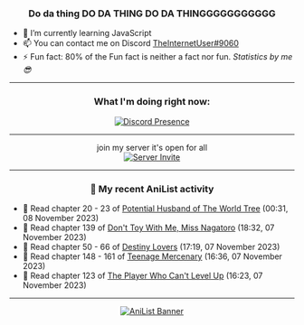 <div align="center">

### Do da thing DO DA THING DO DA THINGGGGGGGGGGG
</div>

- 🌱 I’m currently learning JavaScript
- 📫 You can contact me on Discord [TheInternetUser#9060](https://discord.com/users/534117072796385300)
- ⚡ Fun fact: 80% of the Fun fact is neither a fact nor fun. _Statistics by me 😎_
<hr>

<div align="center">

### What I'm doing right now:
[![Discord Presence](https://lanyard.cnrad.dev/api/534117072796385300)](https://discord.com/users/534117072796385300)
<hr>

join my server it's open for all <br>
[![Server Invite](https://invidget.switchblade.xyz/bfYgVHxrSs)](https://discord.gg/bfYgVHxrSs)

<hr>
  
### 🌸 My recent AniList activity

</div>

<!-- ANILIST_ACTIVITY:start -->

-   📖 Read chapter 20 - 23 of [Potential Husband of The World Tree](https://anilist.co/manga/164510) (00:31, 08 November 2023)
-   📖 Read chapter 139 of [Don't Toy With Me, Miss Nagatoro](https://anilist.co/manga/100664) (18:32, 07 November 2023)
-   📖 Read chapter 50 - 66 of [Destiny Lovers](https://anilist.co/manga/104686) (17:19, 07 November 2023)
-   📖 Read chapter 148 - 161 of [Teenage Mercenary](https://anilist.co/manga/126297) (16:36, 07 November 2023)
-   📖 Read chapter 123 of [The Player Who Can't Level Up](https://anilist.co/manga/130511) (16:23, 07 November 2023)

<!-- ANILIST_ACTIVITY:end -->
<hr>

<div align="center">

[![AniList Banner](https://img.anili.st/User/929966)](https://anilist.co/user/TheInternetUser)

<!-- ![Profile views](https://gpvc.arturio.dev/TheInternetUse7) Since 2023-01-09 -->
<br>


</div>
